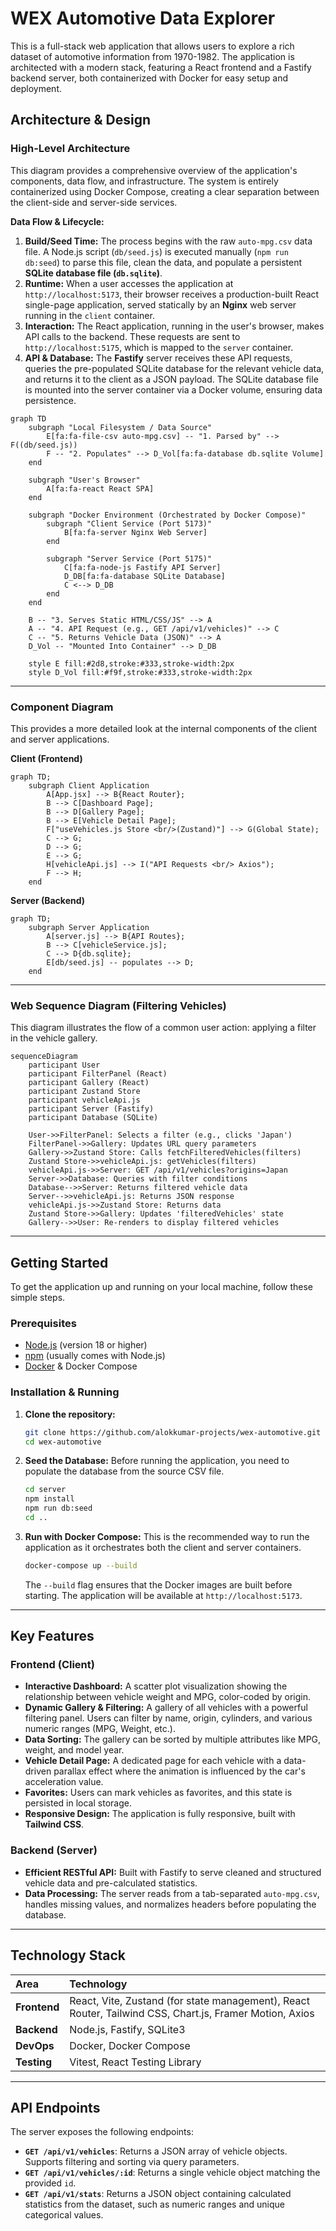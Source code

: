 # WEX Automotive Data Explorer

This is a full-stack web application that allows users to explore a rich dataset of automotive information from 1970-1982. The application is architected with a modern stack, featuring a React frontend and a Fastify backend server, both containerized with Docker for easy setup and deployment.

## Architecture & Design

### High-Level Architecture

This diagram provides a comprehensive overview of the application's components, data flow, and infrastructure. The system is entirely containerized using Docker Compose, creating a clear separation between the client-side and server-side services.

**Data Flow & Lifecycle:**

1.  **Build/Seed Time:** The process begins with the raw `auto-mpg.csv` data file. A Node.js script (`db/seed.js`) is executed manually (`npm run db:seed`) to parse this file, clean the data, and populate a persistent **SQLite database file (`db.sqlite`)**.
2.  **Runtime:** When a user accesses the application at `http://localhost:5173`, their browser receives a production-built React single-page application, served statically by an **Nginx** web server running in the `client` container.
3.  **Interaction:** The React application, running in the user's browser, makes API calls to the backend. These requests are sent to `http://localhost:5175`, which is mapped to the `server` container.
4.  **API & Database:** The **Fastify** server receives these API requests, queries the pre-populated SQLite database for the relevant vehicle data, and returns it to the client as a JSON payload. The SQLite database file is mounted into the server container via a Docker volume, ensuring data persistence.

<!-- end list -->

```mermaid
graph TD
    subgraph "Local Filesystem / Data Source"
        E[fa:fa-file-csv auto-mpg.csv] -- "1. Parsed by" --> F((db/seed.js))
        F -- "2. Populates" --> D_Vol[fa:fa-database db.sqlite Volume]
    end

    subgraph "User's Browser"
        A[fa:fa-react React SPA]
    end

    subgraph "Docker Environment (Orchestrated by Docker Compose)"
        subgraph "Client Service (Port 5173)"
            B[fa:fa-server Nginx Web Server]
        end

        subgraph "Server Service (Port 5175)"
            C[fa:fa-node-js Fastify API Server]
            D_DB[fa:fa-database SQLite Database]
            C <--> D_DB
        end
    end

    B -- "3. Serves Static HTML/CSS/JS" --> A
    A -- "4. API Request (e.g., GET /api/v1/vehicles)" --> C
    C -- "5. Returns Vehicle Data (JSON)" --> A
    D_Vol -- "Mounted Into Container" --> D_DB

    style E fill:#2d8,stroke:#333,stroke-width:2px
    style D_Vol fill:#f9f,stroke:#333,stroke-width:2px
```

---

### Component Diagram

This provides a more detailed look at the internal components of the client and server applications.

**Client (Frontend)**

```mermaid
graph TD;
    subgraph Client Application
        A[App.jsx] --> B{React Router};
        B --> C[Dashboard Page];
        B --> D[Gallery Page];
        B --> E[Vehicle Detail Page];
        F["useVehicles.js Store <br/>(Zustand)"] --> G(Global State);
        C --> G;
        D --> G;
        E --> G;
        H[vehicleApi.js] --> I("API Requests <br/> Axios");
        F --> H;
    end
```

**Server (Backend)**

```mermaid
graph TD;
    subgraph Server Application
        A[server.js] --> B{API Routes};
        B --> C[vehicleService.js];
        C --> D{db.sqlite};
        E[db/seed.js] -- populates --> D;
    end
```

---

### Web Sequence Diagram (Filtering Vehicles)

This diagram illustrates the flow of a common user action: applying a filter in the vehicle gallery.

```mermaid
sequenceDiagram
    participant User
    participant FilterPanel (React)
    participant Gallery (React)
    participant Zustand Store
    participant vehicleApi.js
    participant Server (Fastify)
    participant Database (SQLite)

    User->>FilterPanel: Selects a filter (e.g., clicks 'Japan')
    FilterPanel->>Gallery: Updates URL query parameters
    Gallery->>Zustand Store: Calls fetchFilteredVehicles(filters)
    Zustand Store->>vehicleApi.js: getVehicles(filters)
    vehicleApi.js->>Server: GET /api/v1/vehicles?origins=Japan
    Server->>Database: Queries with filter conditions
    Database-->>Server: Returns filtered vehicle data
    Server-->>vehicleApi.js: Returns JSON response
    vehicleApi.js->>Zustand Store: Returns data
    Zustand Store->>Gallery: Updates 'filteredVehicles' state
    Gallery-->>User: Re-renders to display filtered vehicles
```

---

## Getting Started

To get the application up and running on your local machine, follow these simple steps.

### Prerequisites

- [Node.js](https://nodejs.org/) (version 18 or higher)
- [npm](https://www.npmjs.com/) (usually comes with Node.js)
- [Docker](https://www.docker.com/) & Docker Compose

### Installation & Running

1.  **Clone the repository:**

    ```bash
    git clone https://github.com/alokkumar-projects/wex-automotive.git
    cd wex-automotive
    ```

2.  **Seed the Database:**
    Before running the application, you need to populate the database from the source CSV file.

    ```bash
    cd server
    npm install
    npm run db:seed
    cd ..
    ```

3.  **Run with Docker Compose:**
    This is the recommended way to run the application as it orchestrates both the client and server containers.

    ```bash
    docker-compose up --build
    ```

    The `--build` flag ensures that the Docker images are built before starting. The application will be available at `http://localhost:5173`.

---

## Key Features

### Frontend (Client)

- **Interactive Dashboard:** A scatter plot visualization showing the relationship between vehicle weight and MPG, color-coded by origin.
- **Dynamic Gallery & Filtering:** A gallery of all vehicles with a powerful filtering panel. Users can filter by name, origin, cylinders, and various numeric ranges (MPG, Weight, etc.).
- **Data Sorting:** The gallery can be sorted by multiple attributes like MPG, weight, and model year.
- **Vehicle Detail Page:** A dedicated page for each vehicle with a data-driven parallax effect where the animation is influenced by the car's acceleration value.
- **Favorites:** Users can mark vehicles as favorites, and this state is persisted in local storage.
- **Responsive Design:** The application is fully responsive, built with **Tailwind CSS**.

### Backend (Server)

- **Efficient RESTful API:** Built with Fastify to serve cleaned and structured vehicle data and pre-calculated statistics.
- **Data Processing:** The server reads from a tab-separated `auto-mpg.csv`, handles missing values, and normalizes headers before populating the database.

---

## Technology Stack

| Area         | Technology                                                                                              |
| :----------- | :------------------------------------------------------------------------------------------------------ |
| **Frontend** | React, Vite, Zustand (for state management), React Router, Tailwind CSS, Chart.js, Framer Motion, Axios |
| **Backend**  | Node.js, Fastify, SQLite3                                                                               |
| **DevOps**   | Docker, Docker Compose                                                                                  |
| **Testing**  | Vitest, React Testing Library                                                                           |

---

## API Endpoints

The server exposes the following endpoints:

- **`GET /api/v1/vehicles`**: Returns a JSON array of vehicle objects. Supports filtering and sorting via query parameters.
- **`GET /api/v1/vehicles/:id`**: Returns a single vehicle object matching the provided `id`.
- **`GET /api/v1/stats`**: Returns a JSON object containing calculated statistics from the dataset, such as numeric ranges and unique categorical values.
